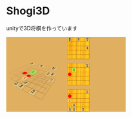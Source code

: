 # Shogi3D
unityで3D将棋を作っています

<!-- <img src="https://github.com/khata1007/Shogi3D/blob/master/ReadmeImages/shogi1.png" width="320px">
<img src="https://github.com/khata1007/Shogi3D/blob/master/ReadmeImages/shogi2.png" width="320px"> -->
<img src="https://github.com/khata1007/Shogi3D/blob/master/ReadmeImages/shogiImg.PNG" width="320px">